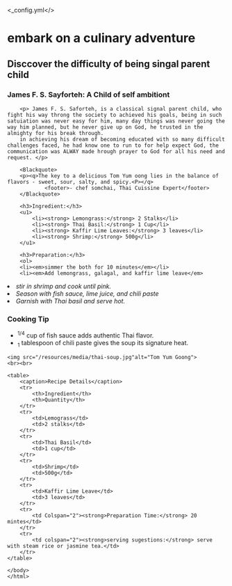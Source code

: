 <theme><_config.yml</>
<html lang="en">
<head>
    <title>Bio History of James F. S. Sayforteh</title>
    <meta name ="description" content ="embark on a culinary adventure with a pain from a woman of self supporter on for her child."> 
    <meta Charset="UTF-8">
    </head>
    <body>
        <h1> embark on a culinary adventure</h1>
        <h2> Disccover the difficulty of being singal parent child</h2>
        <h3> James F. S. Sayforteh: A Child of self ambitiont</h3>
        
        <p> James F. S. Saforteh, is a classical signal parent child, who fight his way throng the society to achieved his goals, being in such satuiation was never easy for him, many day things was never going the way him planned, but he never give up on God, he trusted in the almighty for his break through.
        in achieving his dream of becoming educated with so many difficult challenges faced, he had know one to run to for help expect God, the communication was ALWAY made hrough prayer to God for all his need and request. </p>
        
        <Blackquote> 
        <p><q>The key to a delicious Tom Yum oong lies in the balance of flavors - sweet, sour, salty, and spicy.<P></q>
                <footer>- chef somchai, Thai Cuissine Expert</footer>
        </Blackquote>
        
        <h3>Ingredient:</h3>
        <u1>
            <li><strong> Lemongrass:</strong> 2 Stalks</li>
            <li><strong> Thai Basil:</strong> 1 Cup</li>
            <li><strong> Kaffir Lime Leaves:</strong> 3 leaves</li>
            <li><strong> Shrimp:</strong> 500g</li>
        </u1>
        
        <h3>Preparation:</h3>
        <ol>
        <li><em>simmer the both for 10 minutes</em></li>
        <li><em>Add lemongrass, galagal, and kaffir lime leave</em>
</li>
        <li><em>stir in shrimp and cook until pink. </em></li>
        <li><em>Season with fish sauce, lime juice, and chili paste</em></li>
        <li><em>Garnish with Thai basil and serve hot.</em></li>
    </ol>
    <h3>Cooking Tip</h3>
    <ul>
        <li><sup>1/4</sup> cup of fish sauce adds authentic Thai flavor.</li>
        <li><sub>1</sub> tablespoon of chili paste gives the soup its signature heat.</li>
    </ul>
    
    <img src="/resources/media/thai-soup.jpg"alt="Tom Yum Goong">
    <br><br>
    
    <table>
        <caption>Recipe Details</caption>
        <tr>
            <th>Ingredient</th>
            <th>Quantity</th>
        </tr>
        <tr>
            <td>Lemograss</td>
            <td>2 stalks</td>
        </tr>
        <tr>
            <td>Thai Basil</td>
            <td>1 cup</td>
        </tr>
        <tr>
            <td>Shrimp</td>
            <td>500g</td>
        </tr>
        <tr>
            <td>Kaffir Lime Leave</td>
            <td>3 leaves</td>
        </tr>
        <tr>
            <td Colspan="2"><strong>Preparation Time:</strong> 20 mintes</td>
        </tr>
        <tr>
            <td colspan="2"><strong>serving sugestions:</strong> serve with steam rice or jasmine tea.</td> 
        </tr>
    </table>
    
    </body>
    </html>
    

